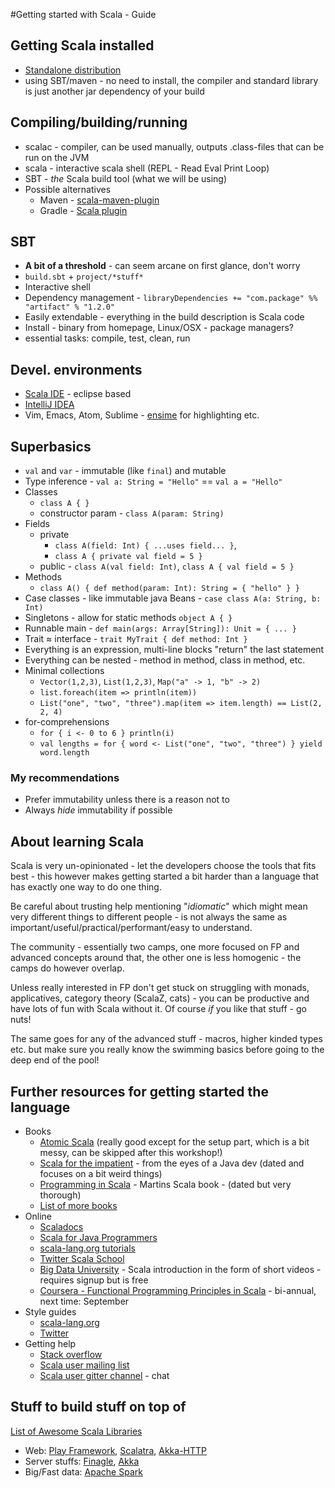 #Getting started with Scala - Guide

## Getting Scala installed
* [Standalone distribution](http://www.scala-lang.org/download/)
* using SBT/maven - no need to install, the compiler and standard library is just another jar dependency of your build

## Compiling/building/running
* scalac - compiler, can be used manually, outputs .class-files that can be run on the JVM
* scala - interactive scala shell (REPL - Read Eval Print Loop)
* SBT - _the_ Scala build tool (what we will be using)
* Possible alternatives
  * Maven - [scala-maven-plugin](http://davidb.github.io/scala-maven-plugin/)
  * Gradle - [Scala plugin](https://docs.gradle.org/current/userguide/scala_plugin.html)
  
## SBT
 * **A bit of a threshold** - can seem arcane on first glance, don't worry
 * `build.sbt` + `project/*stuff*`
 * Interactive shell
 * Dependency management - `libraryDependencies += "com.package" %% "artifact" % "1.2.0"`
 * Easily extendable - everything in the build description is Scala code
 * Install - binary from homepage, Linux/OSX - package managers?
 * essential tasks: compile, test, clean, run
 
## Devel. environments
 * [Scala IDE](http://scala-ide.org) - eclipse based
 * [IntelliJ IDEA](https://www.jetbrains.com/idea/)
 * Vim, Emacs, Atom, Sublime - [ensime](http://ensime.github.io) for highlighting etc.
 
## Superbasics
 * `val` and `var` - immutable (like `final`) and mutable
 * Type inference - `val a: String = "Hello"` == `val a = "Hello"`
 * Classes
   * `class A { }`
   * constructor param - `class A(param: String)`
 * Fields
   * private
     * `class A(field: Int) { ...uses field... }`, 
     * `class A { private val field = 5 }` 
   * public - `class A(val field: Int)`, `class A { val field = 5 }`
 * Methods 
   * `class A() { def method(param: Int): String = { "hello" } }` 
 * Case classes - like immutable java Beans - `case class A(a: String, b: Int)`
 * Singletons - allow for static methods `object A { }`
 * Runnable main - `def main(args: Array[String]): Unit = { ... }`
 * Trait ≈ interface - `trait MyTrait { def method: Int }`
 * Everything is an expression, multi-line blocks "return" the last statement
 * Everything can be nested - method in method, class in method, etc.
 * Minimal collections 
   * `Vector(1,2,3)`, `List(1,2,3)`, `Map("a" -> 1, "b" -> 2)`
   * `list.foreach(item => println(item))`
   * `List("one", "two", "three").map(item => item.length) == List(2, 2, 4)`
 * for-comprehensions
   * `for { i <- 0 to 6 } println(i)`
   * `val lengths = for { word <- List("one", "two", "three") } yield word.length`

### My recommendations

 * Prefer immutability unless there is a reason not to
 * Always *hide* immutability if possible 
 
## About learning Scala

Scala is very un-opinionated - let the developers choose the tools that fits best - this however makes getting started a bit harder than a language that has exactly one way to do one thing.

Be careful about trusting help mentioning "*idiomatic*" which might mean very different things to different people - is not always the same as important/useful/practical/performant/easy to understand.

The community - essentially two camps, one more focused on FP and advanced concepts around that, the other one is less homogenic - the camps do however overlap. 

Unless really interested in FP don't get stuck on struggling with monads, applicatives, category theory (ScalaZ, cats) - you can be productive and have lots of fun with Scala without it. Of course _if_ you like that stuff - go nuts!

The same goes for any of the advanced stuff - macros, higher kinded types etc. but make sure you really know the swimming basics before going to the deep end of the pool!
  
## Further resources for getting started the language
* Books
  * [Atomic Scala](http://www.atomicscala.com) (really good except for the setup part, which is a bit messy, can be skipped after this workshop!) 
  * [Scala for the impatient](http://www.horstmann.com/scala/index.html) - from the eyes of a Java dev (dated and focuses on a bit weird things)
  * [Programming in Scala](http://www.artima.com/shop/programming_in_scala_2ed) - Martins Scala book - (dated but very thorough)
  * [List of more books](http://www.scala-lang.org/documentation/books.html)
* Online
  * [Scaladocs](http://www.scala-lang.org/api/2.11.8/#package) 
  * [Scala for Java Programmers](http://docs.scala-lang.org/tutorials/scala-for-java-programmers.html)  
  * [scala-lang.org tutorials](http://docs.scala-lang.org/tutorials/)
  * [Twitter Scala School](https://twitter.github.io/scala_school/)
  * [Big Data University](http://bigdatauniversity.com/courses/scala-course/) - Scala introduction in the form of short videos - requires signup but is free
  * [Coursera - Functional Programming Principles in Scala](https://www.coursera.org/course/progfun) - bi-annual, next time: September
* Style guides
  * [scala-lang.org](http://docs.scala-lang.org/style/)
  * [Twitter](https://twitter.github.io/effectivescala/) 
* Getting help
  * [Stack overflow](stackoverflow.com)
  * [Scala user mailing list](https://groups.google.com/forum/#!forum/scala-user)
  * [Scala user gitter channel](https://gitter.im/scala/scala) - chat
  
## Stuff to build stuff on top of

[List of Awesome Scala Libraries](https://github.com/lauris/awesome-scala)

* Web: [Play Framework](playframework.com), [Scalatra](http://www.scalatra.org), [Akka-HTTP](akka.io)
* Server stuffs: [Finagle](https://twitter.github.io/finagle/), [Akka](akka.io)
* Big/Fast data: [Apache Spark](http://spark.apache.org)
 

  
